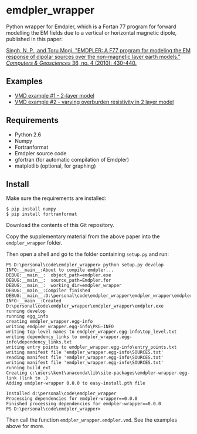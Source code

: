 emdpler_wrapper
===============

Python wrapper for Emdpler, which is a Fortan 77 program for forward modelling the EM fields due to a vertical or horizontal magnetic dipole, published in this paper:

[Singh, N. P., and Toru Mogi. "EMDPLER: A F77 program for modeling the EM response of dipolar sources over the non-magnetic layer earth models." *Computers & Geosciences* 36, no. 4 (2010): 430-440.](http://dx.doi.org/10.1016/j.cageo.2009.08.009)

Examples
--------

 - [VMD example #1 - 2-layer model](http://nbviewer.ipython.org/github/kinverarity1/em-induction/blob/master/examples/VMD%20example%20%231%20-%202-layer%20model.ipynb)
 - [VMD example #2 - varying overburden resistivity in 2 layer model](http://nbviewer.ipython.org/github/kinverarity1/em-induction/blob/master/examples/VMD%20example%20%232%20-%20varying%20overburden%20resistivity%20in%202%20layer%20model.ipynb)

Requirements
------------

 - Python 2.6
 - Numpy
 - Fortranformat
 - Emdpler source code
 - gfortran (for automatic compilation of Emdpler)
 - matplotlib (optional, for graphing)

Install
-------

Make sure the requirements are installed:

    $ pip install numpy 
    $ pip install fortranformat

Download the contents of this Git repository.

Copy the supplementary material from the above paper into the ``emdpler_wrapper`` folder.

Then open a shell and go to the folder containing ``setup.py`` and run:

    PS D:\personal\code\emdpler_wrapper> python setup.py develop
    INFO:__main__:About to compile emdpler...
    DEBUG:__main__:  object_path=emdpler.exe
    DEBUG:__main__:  source_path=Emdpler.for
    DEBUG:__main__:  working_dir=emdpler_wrapper
    DEBUG:__main__:Compiler finished
    DEBUG:__main__:D:\personal\code\emdpler_wrapper\emdpler_wrapper\emdpler.exe
    INFO:__main__:Created D:\personal\code\emdpler_wrapper\emdpler_wrapper\emdpler.exe
    running develop
    running egg_info
    creating emdpler_wrapper.egg-info
    writing emdpler_wrapper.egg-info\PKG-INFO
    writing top-level names to emdpler_wrapper.egg-info\top_level.txt
    writing dependency_links to emdpler_wrapper.egg-info\dependency_links.txt
    writing entry points to emdpler_wrapper.egg-info\entry_points.txt
    writing manifest file 'emdpler_wrapper.egg-info\SOURCES.txt'
    reading manifest file 'emdpler_wrapper.egg-info\SOURCES.txt'
    writing manifest file 'emdpler_wrapper.egg-info\SOURCES.txt'
    running build_ext
    Creating c:\users\kent\anaconda\lib\site-packages\emdpler-wrapper.egg-link (link to .)
    Adding emdpler-wrapper 0.0.0 to easy-install.pth file

    Installed d:\personal\code\emdpler_wrapper
    Processing dependencies for emdpler-wrapper==0.0.0
    Finished processing dependencies for emdpler-wrapper==0.0.0
    PS D:\personal\code\emdpler_wrapper>

Then call the function ``emdpler_wrapper.emdpler.vmd``. See the examples above for more.